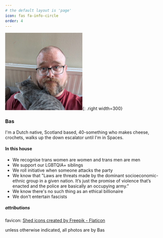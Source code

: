```yaml
---
# the default layout is 'page'
icon: fas fa-info-circle
order: 4
---
```


![A white man with a shaved head, beard and glasses looking into the camera while a small grey cat sleeps on his chest](/assets/img/avatar250.jpg){: .right width=300}

### Bas
I'm a Dutch native, Scotland based, 40-something who makes cheese, crochets, walks up the down escalator until I'm in Spaces.

#### In this house 
- We recognise trans women are women and trans men are men
- We support our LGBTQIA+ siblings
- We roll initiative when someone attacks the party
- We know that "Laws are threats made by the dominant socioeconomic-ethnic group in a given nation. It’s just the promise of violence that’s enacted and the police are basically an occupying army."
- We know there's no such thing as an ethical billionaire
- We don't entertain fascists


##### attributions

favicon: <a href="https://www.flaticon.com/free-icons/shed" title="shed icons">Shed icons created by Freepik - Flaticon</a>

unless otherwise indicated, all photos are by Bas
